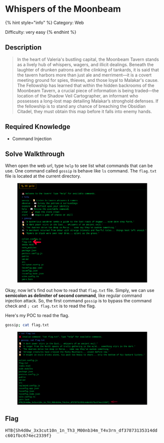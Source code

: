 # Whispers of the Moonbeam

{% hint style="info" %}
Category: Web

Difficulty: very easy
{% endhint %}

## Description

> In the heart of Valeria's bustling capital, the Moonbeam Tavern stands as a lively hub of whispers, wagers, and illicit dealings. Beneath the laughter of drunken patrons and the clinking of tankards, it is said that the tavern harbors more than just ale and merriment—it is a covert meeting ground for spies, thieves, and those loyal to Malakar's cause. The Fellowship has learned that within the hidden backrooms of the Moonbeam Tavern, a crucial piece of information is being traded—the location of the Shadow Veil Cartographer, an informant who possesses a long-lost map detailing Malakar’s stronghold defenses. If the fellowship is to stand any chance of breaching the Obsidian Citadel, they must obtain this map before it falls into enemy hands.

## Required Knowledge

* Command Injection

## Solve Walkthrough

When open the web url, type `help` to see list what commands that can be use. One command called  `gossip` is behave like `ls` command. The `flag.txt` file is located at the current directory.

<figure><img src="../.gitbook/assets/image (53).png" alt=""><figcaption></figcaption></figure>

Okay, now let's find out how to read that `flag.txt` file. Simply, we can use **semicolon as delimiter of second command**, like regular command injection attack. So, the first command `gossip` is to bypass the command check and `; cat flag.txt` is to read the flag.&#x20;

Here's my POC to read the flag.

```bash
gossip; cat flag.txt
```

<figure><img src="../.gitbook/assets/image (55).png" alt=""><figcaption></figcaption></figure>

## Flag

<kbd>HTB{Sh4d0w\_3x3cut10n\_1n\_Th3\_M00nb34m\_T4v3rn\_df37873135314ddc601fbc674ec2339f}</kbd>
